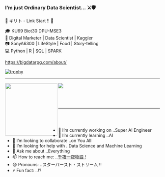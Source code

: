 ### I’m just Ordinary Data Scientist... ⚔🛡


💬 キリト - Link Start !! 🐍


🎓 KU69 Biot30 DPU-MSE3\
💼 Digital Marketer | Data Scientist | Kaggler\
📷 SonyA6300 | LifeStyle | Food | Story-telling\
💻 Python | R | SQL | SPARK

https://bigdatarpg.com/about/

[![trophy](https://github-profile-trophy.vercel.app/?username=22p22c0053&theme=onedark)](https://github.com/ryo-ma/github-profile-trophy)

---

<div>
  <img height="170" align="left" src="https://github-readme-stats.vercel.app/api?username=22p22c0053&count_private=true&include_all_commits=true&theme=cobalt" />
  <img src="https://github-readme-stats.vercel.app/api/top-langs/?username=22p22c0053&layout=compact&theme=cobalt" />
</div>
<br>
<br>
<br>


---
<br>
<br>


- 🔭 I’m currently working on ..Super AI Engineer
- 🌱 I’m currently learning ..AI
- 👯 I’m looking to collaborate ..on You All 
- 🤔 I’m looking for help with ..Data Science and Machine Learning
- 💬 Ask me about ..Everything
- 📫 How to reach me: ..[千夜一夜物語 !](https://www.facebook.com/bigdatarpg/)
- 😄 Pronouns: ..スターバースト・ストリーム !!
- ⚡ Fun fact: ..!?

